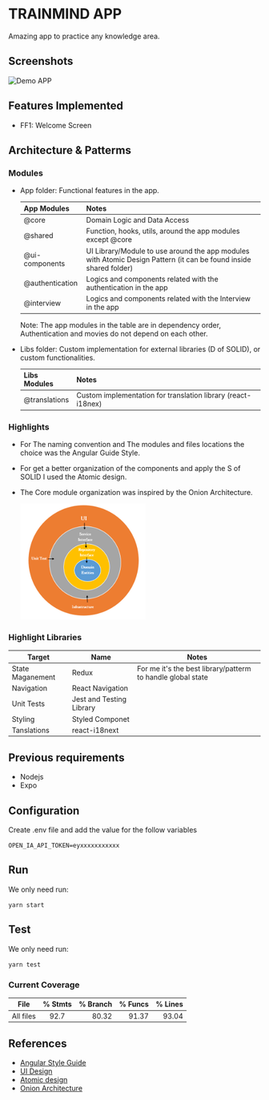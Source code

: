 
# TRAINMIND APP

Amazing app to practice any knowledge area.


## Screenshots

![Demo APP](./assets/demo.gif)


## Features Implemented

- FF1: Welcome Screen


## Architecture & Patterms


### Modules 

- App folder: Functional features in the app.

    | App Modules      |Notes                      |
    |------------------|--------------------------| 
    | @core            | Domain Logic and Data Access |      
    | @shared          | Function, hooks, utils, around the app modules except @core |   
    | @ui-components   |  UI Library/Module to use around the app modules with Atomic Design Pattern (it can be found inside shared folder)|        
    | @authentication  | Logics and components related with the authentication in the app |      
    | @interview          | Logics and components related with the Interview in the app | 

    Note: The app modules in the table are in dependency order, Authentication and movies  do not depend on each other.

- Libs folder: Custom implementation for external libraries (D of SOLID), or custom functionalities.

    | Libs Modules      |Notes                      |
    |------------------|--------------------------|
    | @translations    | Custom implementation for translation library (react-i18nex)|  


### Highlights

- For The naming convention and The modules and files locations the choice was the Angular Guide Style.

- For get a better organization of the components and apply the S of SOLID I used the Atomic design.

- The Core module organization was inspired by the Onion Architecture.

  <img src='./assets/Onion-View.PNG' width='250'>


### Highlight Libraries

| Target            |Name                      |Notes |
|-------------------|--------------------------|------|
| State Maganement  | Redux                    |For me it's the best library/patterm to handle global state| 
| Navigation        | React Navigation         |      | 
| Unit Tests        | Jest and Testing Library |      | 
| Styling           | Styled Componet          |      | 
| Tanslations       | react-i18next         |      | 

## Previous requirements

- Nodejs
- Expo

## Configuration

Create .env file and add the value for the follow  variables

    OPEN_IA_API_TOKEN=eyxxxxxxxxxxx


## Run

We only need run:

    yarn start


## Test

We only need run:

    yarn test

### Current Coverage 

| File   |      % Stmts      |  % Branch | % Funcs | % Lines |
|----------|:-------------:|------:|------:|------:|
| All files  |  92.7  |   80.32 | 91.37 |93.04|


## References

- [Angular Style Guide ](https://angular.io/guide/styleguide)
- [UI Design](https://dribbble.com/shots/5529233-Movie-App-Interface-Design-Dark-Theme)
- [Atomic design](https://bradfrost.com/blog/post/atomic-web-design/)
- [Onion Architecture](https://jeffreypalermo.com/2008/07/the-onion-architecture-part-1/)